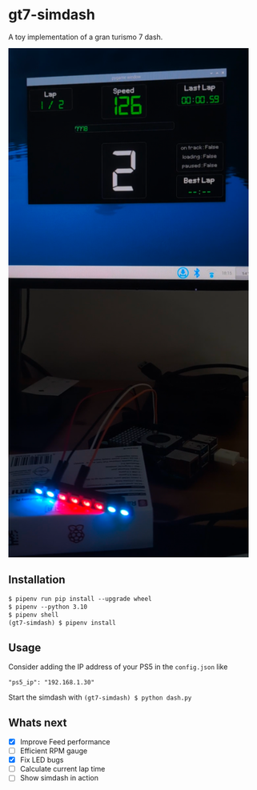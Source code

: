 # gt7-simdash
A toy implementation of a gran turismo 7 dash.

<img width=480px src="https://raw.githubusercontent.com/chrshdl/gt7-simdash/master/gt7-simdash.png" />

Installation
-----
```
$ pipenv run pip install --upgrade wheel
$ pipenv --python 3.10
$ pipenv shell
(gt7-simdash) $ pipenv install
```
Usage
-----
Consider adding the IP address of your PS5 in the `config.json` like
```
"ps5_ip": "192.168.1.30"
```
Start the simdash with `(gt7-simdash) $ python dash.py`

Whats next
-----
- [x] Improve Feed performance
- [ ] Efficient RPM gauge
- [x] Fix LED bugs
- [ ] Calculate current lap time
- [ ] Show simdash in action
